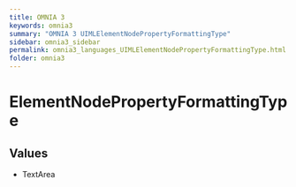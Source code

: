 ```yaml
---
title: OMNIA 3
keywords: omnia3
summary: "OMNIA 3 UIMLElementNodePropertyFormattingType"
sidebar: omnia3_sidebar
permalink: omnia3_languages_UIMLElementNodePropertyFormattingType.html
folder: omnia3
---
```


# ElementNodePropertyFormattingType
## Values

- TextArea


